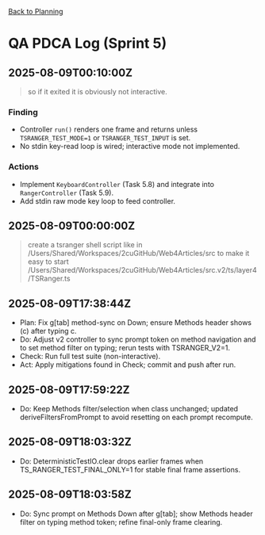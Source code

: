 [Back to Planning](./planning.md)

# QA PDCA Log (Sprint 5)

## 2025-08-09T00:10:00Z
> so if it exited it is obviously not interactive.

### Finding
- Controller `run()` renders one frame and returns unless `TSRANGER_TEST_MODE=1` or `TSRANGER_TEST_INPUT` is set.
- No stdin key-read loop is wired; interactive mode not implemented.

### Actions
- Implement `KeyboardController` (Task 5.8) and integrate into `RangerController` (Task 5.9).
- Add stdin raw mode key loop to feed controller.

## 2025-08-09T00:00:00Z
> create a tsranger shell script like in /Users/Shared/Workspaces/2cuGitHub/Web4Articles/src
> to make it easy to start /Users/Shared/Workspaces/2cuGitHub/Web4Articles/src.v2/ts/layer4/TSRanger.ts

## 2025-08-09T17:38:44Z
- Plan: Fix g[tab] method-sync on Down; ensure Methods header shows (c) after typing c.
- Do: Adjust v2 controller to sync prompt token on method navigation and to set method filter on typing; rerun tests with TSRANGER_V2=1.
- Check: Run full test suite (non-interactive).
- Act: Apply mitigations found in Check; commit and push after run.

## 2025-08-09T17:59:22Z
- Do: Keep Methods filter/selection when class unchanged; updated deriveFiltersFromPrompt to avoid resetting on each prompt recompute.

## 2025-08-09T18:03:32Z
- Do: DeterministicTestIO.clear drops earlier frames when TS_RANGER_TEST_FINAL_ONLY=1 for stable final frame assertions.

## 2025-08-09T18:03:58Z
- Do: Sync prompt on Methods Down after g[tab]; show Methods header filter on typing method token; refine final-only frame clearing.
